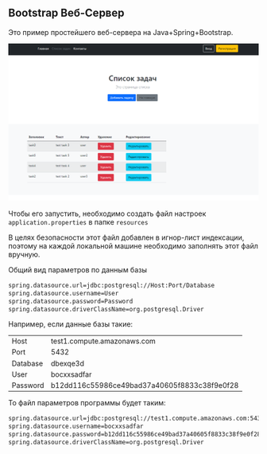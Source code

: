 ## Bootstrap Веб-Сервер

Это пример простейшего веб-сервера на Java+Spring+Bootstrap.


![cmd](src/main/resources/img/index.png)

Чтобы его запустить, необходимо создать файл настроек
`application.properties` в папке `resources`

В целях безопасности этот файл добавлен в игнор-лист 
индексации, поэтому на каждой локальной машине
необходимо заполнять этот файл вручную.

Общий вид параметров по данным базы

```
spring.datasource.url=jdbc:postgresql://Host:Port/Database
spring.datasource.username=User
spring.datasource.password=Password
spring.datasource.driverClassName=org.postgresql.Driver
```

Например, если данные базы такие:

<table>
  <tr>
    <td>Host</td>  
    <td>test1.compute.amazonaws.com</td>
  </tr>
  <tr>
    <td>Port</td>
<td>5432</td>
  </tr>
  <tr>
    <td>Database</td>  
   <td>dbexqe3d</td>
  </tr>
  <tr>
    <td>User</td>
  <td>bocxxsadfar</td>
  </tr>
  <tr>
    <td>Password</td>
    <td>b12dd116c55986ce49bad37a40605f8833c38f9e0f28</td>
  </tr>
  <tr>  
</tr>
</table>

То файл параметров программы будет таким:

<Tabs>
<TabItem value="application-properties" label="application.properties">

```
spring.datasource.url=jdbc:postgresql://test1.compute.amazonaws.com:5432/dbexqe3d
spring.datasource.username=bocxxsadfar
spring.datasource.password=b12dd116c55986ce49bad37a40605f8833c38f9e0f28
spring.datasource.driverClassName=org.postgresql.Driver
```
</TabItem>
</Tabs>





